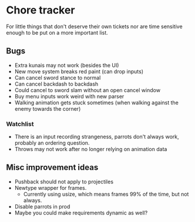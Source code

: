 # Chore tracker

For little things that don't deserve their own tickets nor are time sensitive
enough to be put on a more important list.

## Bugs

- Extra kunais may not work (besides the UI)
- New move system breaks red paint (can drop inputs)
- Can cancel sword stance to normal
- Can cancel backdash to backdash
- Could cancel to sword slam without an open cancel window
- Buy menu inputs work weird with new parser
- Walking animation gets stuck sometimes (when walking against the enemy towards
  the corner)

### Watchlist

- There is an input recording strangeness, parrots don't always work, probably an ordering question.
- Throws may not work after no longer relying on animation data

## Misc improvement ideas

- Pushback should not apply to projectiles
- Newtype wrapper for frames.
  - Currently using usize, which means frames 99% of the time, but not always.
- Disable parrots in prod
- Maybe you could make requirements dynamic as well?
